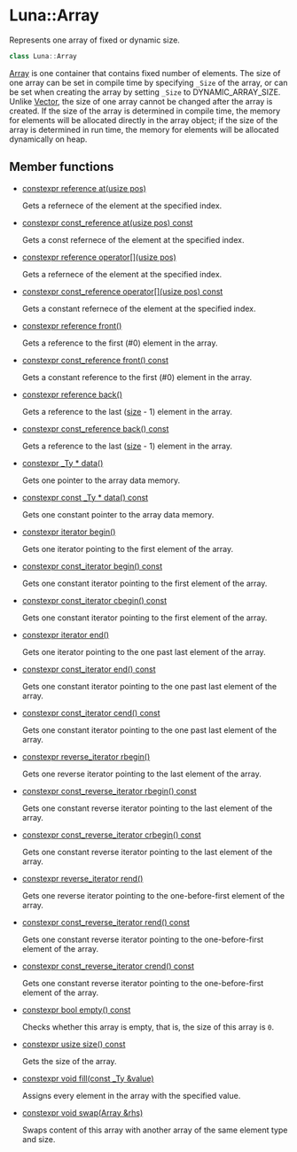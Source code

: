 # Luna::Array
Represents one array of fixed or dynamic size. 

```c++
class Luna::Array
```

[Array](class_luna_1_1_array.md) is one container that contains fixed number of elements. The size of one array can be set in compile time by specifying `_Size` of the array, or can be set when creating the array by setting `_Size` to DYNAMIC_ARRAY_SIZE. Unlike [Vector](class_luna_1_1_vector.md), the size of one array cannot be changed after the array is created. If the size of the array is determined in compile time, the memory for elements will be allocated directly in the array object; if the size of the array is determined in run time, the memory for elements will be allocated dynamically on heap. 

## Member functions
* [constexpr reference at(usize pos)](class_luna_1_1_array_1a4246559492a9ac95f5fd5e33e5077cc0.md)

    Gets a refernece of the element at the specified index. 

* [constexpr const_reference at(usize pos) const](class_luna_1_1_array_1a48ec46b8d8158353cf7a248921ea86ab.md)

    Gets a const refernece of the element at the specified index. 

* [constexpr reference operator[](usize pos)](class_luna_1_1_array_1a534b7f2bfb1e389b9e6b6fcb8370f1db.md)

    Gets a refernece of the element at the specified index. 

* [constexpr const_reference operator[](usize pos) const](class_luna_1_1_array_1a79bf825ddf829c374672530695abc932.md)

    Gets a constant refernece of the element at the specified index. 

* [constexpr reference front()](class_luna_1_1_array_1a2fe69b85aade6c6032f22eb79b1b746d.md)

    Gets a reference to the first (#0) element in the array. 

* [constexpr const_reference front() const](class_luna_1_1_array_1a0d2f4af381faa34ace382c87aeed32e3.md)

    Gets a constant reference to the first (#0) element in the array. 

* [constexpr reference back()](class_luna_1_1_array_1ae869682a778dc77a8dd62bbfa22f9d9a.md)

    Gets a reference to the last ([size](class_luna_1_1_array_1adb59c183f075f048ae90778d15189686.md) - 1) element in the array. 

* [constexpr const_reference back() const](class_luna_1_1_array_1a20a48cfbeb064093c00708b233c17883.md)

    Gets a reference to the last ([size](class_luna_1_1_array_1adb59c183f075f048ae90778d15189686.md) - 1) element in the array. 

* [constexpr _Ty * data()](class_luna_1_1_array_1aaf0bf16ebc5c8c11cb351557b61e4b9c.md)

    Gets one pointer to the array data memory. 

* [constexpr const _Ty * data() const](class_luna_1_1_array_1a56951c300ecc03279ad99858d6213449.md)

    Gets one constant pointer to the array data memory. 

* [constexpr iterator begin()](class_luna_1_1_array_1a82061640a279283f5d16614b196fcd1d.md)

    Gets one iterator pointing to the first element of the array. 

* [constexpr const_iterator begin() const](class_luna_1_1_array_1a43564d19bdbc133e4a81cc1a2c002254.md)

    Gets one constant iterator pointing to the first element of the array. 

* [constexpr const_iterator cbegin() const](class_luna_1_1_array_1a098840b38d4f639ee9f69cf026be323c.md)

    Gets one constant iterator pointing to the first element of the array. 

* [constexpr iterator end()](class_luna_1_1_array_1afe07af266a2f066a51af64000d746cb9.md)

    Gets one iterator pointing to the one past last element of the array. 

* [constexpr const_iterator end() const](class_luna_1_1_array_1a428cfcc26f33036be7c76ab287ea06c5.md)

    Gets one constant iterator pointing to the one past last element of the array. 

* [constexpr const_iterator cend() const](class_luna_1_1_array_1abee57f5c6cacf03f590795737d18e7e8.md)

    Gets one constant iterator pointing to the one past last element of the array. 

* [constexpr reverse_iterator rbegin()](class_luna_1_1_array_1a3c6e58d7002c8e81a78dcd3b59a4e396.md)

    Gets one reverse iterator pointing to the last element of the array. 

* [constexpr const_reverse_iterator rbegin() const](class_luna_1_1_array_1a68e95b44627370eea593b039c42e1244.md)

    Gets one constant reverse iterator pointing to the last element of the array. 

* [constexpr const_reverse_iterator crbegin() const](class_luna_1_1_array_1a0c080710404cf54608566718e135ed4e.md)

    Gets one constant reverse iterator pointing to the last element of the array. 

* [constexpr reverse_iterator rend()](class_luna_1_1_array_1a35220c6806307b7311a170920af27d26.md)

    Gets one reverse iterator pointing to the one-before-first element of the array. 

* [constexpr const_reverse_iterator rend() const](class_luna_1_1_array_1a6e277fde54bd8a8e10e5967deaa68eb1.md)

    Gets one constant reverse iterator pointing to the one-before-first element of the array. 

* [constexpr const_reverse_iterator crend() const](class_luna_1_1_array_1a56d3a1867f42d8f5551c9771bf6ec06f.md)

    Gets one constant reverse iterator pointing to the one-before-first element of the array. 

* [constexpr bool empty() const](class_luna_1_1_array_1afaafdfc441c2433c70959e3dfe46fd97.md)

    Checks whether this array is empty, that is, the size of this array is `0`. 

* [constexpr usize size() const](class_luna_1_1_array_1adb59c183f075f048ae90778d15189686.md)

    Gets the size of the array. 

* [constexpr void fill(const _Ty &value)](class_luna_1_1_array_1a39c2d1119b91eb075fc6d9a5910dbebd.md)

    Assigns every element in the array with the specified value. 

* [constexpr void swap(Array &rhs)](class_luna_1_1_array_1a2f476cf713d1e863951ed725acf89284.md)

    Swaps content of this array with another array of the same element type and size. 

